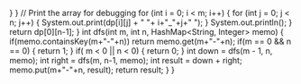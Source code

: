 }
}
// Print the array for debugging
for (int i = 0; i < m; i++) {
for (int j = 0; j < n; j++) {
System.out.print(dp[i][j] + " "+ i+"_"+j+" ");
}
System.out.println();
}
return dp[0][n-1];
}
int dfs(int m, int n, HashMap<String, Integer> memo) {
if(memo.containsKey(m+"-"+n)) return memo.get(m+"-"+n);
if(m == 0 && n == 0) {
return 1;
}
if( m < 0 || n < 0) {
return 0;
}
int down  = dfs(m - 1, n, memo);
int right = dfs(m, n-1, memo);
int result = down + right;
memo.put(m+"-"+n, result);
return result;
}
}